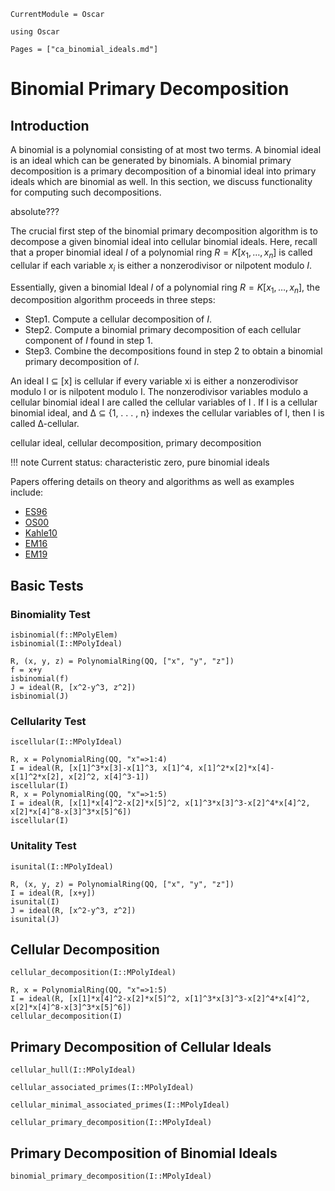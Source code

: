 ```@meta
CurrentModule = Oscar
```

```@setup oscar
using Oscar
```

```@contents
Pages = ["ca_binomial_ideals.md"]
```

# Binomial Primary Decomposition

## Introduction

A binomial is a polynomial consisting of at most two terms. A binomial ideal
is an ideal which can be generated by binomials. A binomial primary decomposition
is a primary decomposition of a binomial ideal into primary ideals which are binomial
as well. In this section, we discuss functionality for computing such decompositions.

absolute???

The crucial first step of the binomial primary decomposition algorithm is to decompose
a given binomial ideal into cellular binomial ideals. Here, recall
that a proper binomial ideal $I$ of a polynomial ring $R = K[x_1, \dots, x_n]$
is called cellular if each variable $x_i$ is either a nonzerodivisor or nilpotent modulo $I$.

Essentially, given a binomial Ideal $I$ of a polynomial ring $R = K[x_1, \dots, x_n]$, the
decomposition algorithm proceeds in three steps:
- Step1. Compute a cellular decomposition of $I$.
- Step2. Compute a binomial primary decomposition of each cellular  component of $I$ found in step 1.
- Step3. Combine the decompositions found in step 2 to obtain a binomial primary decomposition of $I$.

An ideal I ⊆   [x] is cellular if every variable xi is either a nonzerodivisor modulo I or is nilpotent modulo I.
The nonzerodivisor variables modulo a cellular binomial ideal I are called the cellular variables of I . If I is
a cellular binomial ideal, and ∆ ⊆ {1, . . . , n} indexes the cellular variables of I, then I is called ∆-cellular.


cellular ideal,
cellular decomposition,
primary decomposition

!!! note
    Current status: characteristic zero, pure binomial ideals

Papers offering details on theory and algorithms as well as examples include:

- [ES96](@cite)
- [OS00](@cite)
- [Kahle10](@cite)
- [EM16](@cite)
- [EM19](@cite)

## Basic Tests

### Binomiality Test

```@docs
isbinomial(f::MPolyElem)
isbinomial(I::MPolyIdeal)
```
```@repl oscar
R, (x, y, z) = PolynomialRing(QQ, ["x", "y", "z"])
f = x+y
isbinomial(f)
J = ideal(R, [x^2-y^3, z^2])
isbinomial(J)
```

### Cellularity Test

```@docs
iscellular(I::MPolyIdeal)
```
```@repl oscar
R, x = PolynomialRing(QQ, "x"=>1:4)
I = ideal(R, [x[1]^3*x[3]-x[1]^3, x[1]^4, x[1]^2*x[2]*x[4]-x[1]^2*x[2], x[2]^2, x[4]^3-1])
iscellular(I)
R, x = PolynomialRing(QQ, "x"=>1:5)
I = ideal(R, [x[1]*x[4]^2-x[2]*x[5]^2, x[1]^3*x[3]^3-x[2]^4*x[4]^2, x[2]*x[4]^8-x[3]^3*x[5]^6])
iscellular(I)
```

### Unitality Test

```@docs
isunital(I::MPolyIdeal)
```
```@repl oscar
R, (x, y, z) = PolynomialRing(QQ, ["x", "y", "z"])
I = ideal(R, [x+y])
isunital(I)
J = ideal(R, [x^2-y^3, z^2])
isunital(J)
```


## Cellular Decomposition

```@docs
cellular_decomposition(I::MPolyIdeal)
```
```@repl oscar
R, x = PolynomialRing(QQ, "x"=>1:5)
I = ideal(R, [x[1]*x[4]^2-x[2]*x[5]^2, x[1]^3*x[3]^3-x[2]^4*x[4]^2, x[2]*x[4]^8-x[3]^3*x[5]^6])
cellular_decomposition(I)
```

## Primary Decomposition of Cellular Ideals

```@docs
cellular_hull(I::MPolyIdeal)
```

```@docs
cellular_associated_primes(I::MPolyIdeal)
```

```@docs
cellular_minimal_associated_primes(I::MPolyIdeal)
```

```@docs
cellular_primary_decomposition(I::MPolyIdeal)
```

## Primary Decomposition of Binomial  Ideals

```@docs
binomial_primary_decomposition(I::MPolyIdeal)
```


